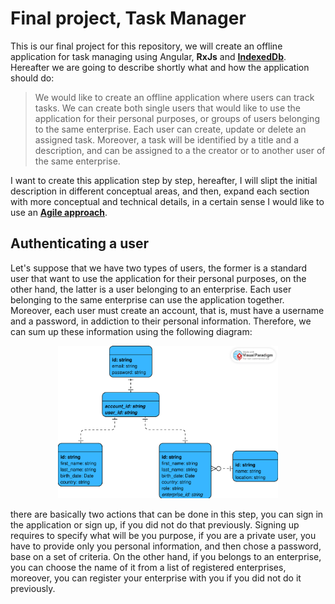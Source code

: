 # Final project, Task Manager

This is our final project for this repository, we will create an offline application for task managing using Angular, **RxJs** and [**IndexedDb**](https://developer.mozilla.org/en-US/docs/Web/API/IndexedDB_API). Hereafter we are going to describe shortly what and how the application should do:

> We would like to create an offline application where users can track tasks. We can create both single users that would like to use the application for their personal purposes, or groups of users belonging to the same enterprise. Each user can create, update or delete an assigned task. Moreover, a task will be identified by a title and a description, and can be assigned to a the creator or to another user of the same enterprise.

I want to create this application step by step, hereafter, I will slipt the initial description in different conceptual areas, and then, expand each section with more conceptual and technical details, in a certain sense I would like to use an [**Agile approach**](https://en.wikipedia.org/wiki/Agile_software_development).

## Authenticating a user

Let's suppose that we have two types of users, the former is a standard user that want to use the application for their personal purposes, on the other hand, the latter is a user belonging to an enterprise. Each user belonging to the same enterprise can use the application together. Moreover, each user must create an account, that is, must have a username and a password, in addiction to their personal information. Therefore, we can sum up these information using the following diagram:

<p align="center">
    <img src="./doc/assets/(Authentication) - ER Diagram.svg" alt="Authentication a user" style="width:70%">
</p>

there are basically two actions that can be done in this step, you can sign in the application or sign up, if you did not do that previously. Signing up requires to specify what will be you purpose, if you are a private user, you have to provide only you personal information, and then chose a password, base on a set of criteria. On the other hand, if you belongs to an enterprise, you can choose the name of it from a list of registered enterprises, moreover, you can register your enterprise with you if you did not do it previously.

